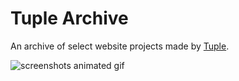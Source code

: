 # Tuple Archive

An archive of select website projects made by [Tuple](https://github.com/tuple).

![screenshots animated gif](https://github.com/user-attachments/assets/90a695dd-fad2-42aa-947f-70b73a7c6e12)
